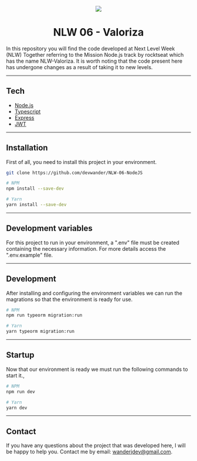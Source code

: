 <p align="center" >
<img src="https://i.imgur.com/SbhNaFr.png" />
</p>
<h1 align="center">NLW 06 - Valoriza</h1>

In this repository you will find the code developed at Next Level Week (NLW) Together referring to the Mission Node.js track by rocktseat which has the name NLW-Valoriza. It is worth noting that the code present here has undergone changes as a result of taking it to new levels.

---

## Tech

- <a href="https://nodejs.org/en/" target="_blank">Node.js</a>
- <a href="https://www.typescriptlang.org/" target="_blank">Typescript</a>
- <a href="https://expressjs.com/pt-br/" target="_blank">Express</a>
- <a href="https://jwt.io/" target="_blank">JWT</a>

---

## Installation

First of all, you need to install this project in your environment.

```bash
git clone https://github.com/devwander/NLW-06-NodeJS

# NPM
npm install --save-dev

# Yarn
yarn install --save-dev
```

---

## Development variables

For this project to run in your environment, a ".env" file must be created containing the necessary information. For more details access the ".env.example" file.

---

## Development

After installing and configuring the environment variables we can run the magrations so that the environment is ready for use.

```bash
# NPM
npm run typeorm migration:run

# Yarn
yarn typeorm migration:run
```

---

## Startup

Now that our environment is ready we must run the following commands to start it.,

```bash
# NPM
npm run dev

# Yarn
yarn dev
```

---

## Contact

If you have any questions about the project that was developed here, I will be happy to help you. Contact me by email: wanderjdev@gmail.com.

